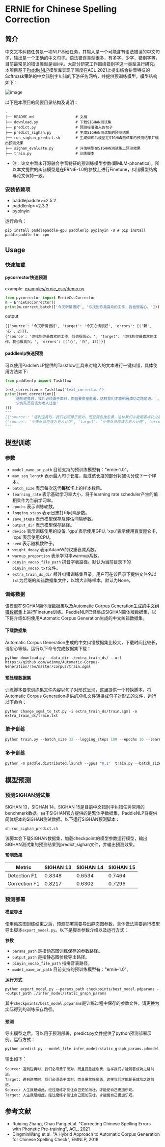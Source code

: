 # ERNIE for Chinese Spelling Correction

## 简介

中文文本纠错任务是一项NLP基础任务，其输入是一个可能含有语法错误的中文句子，输出是一个正确的中文句子。语法错误类型很多，有多字、少字、错别字等，目前最常见的错误类型是`错别字`。大部分研究工作围绕错别字这一类型进行研究。本项目基于[PaddleNLP](https://github.com/PaddlePaddle/PaddleNLP)模型库实现了百度在ACL 2021上提出结合拼音特征的Softmask策略的中文错别字纠错的下游任务网络，并提供预训练模型，模型结构如下：

![image](https://user-images.githubusercontent.com/10826371/131974040-fc84ec04-566f-4310-9839-862bfb27172e.png)

以下是本项目的简要目录结构及说明：

```text
.
├── README.md                   # 文档
├── download.py                 # 下载SIGHAN测试集
├── predict.py                  # 预测标准输入的句子
├── predict_sighan.py           # 生成SIGHAN测试集的预测结果
├── run_sighan_predict.sh       # 生成训练后模型在SIGHAN测试集的预测结果并输出预测效果
├── sighan_evaluate.py          # 评估模型在SIGHAN测试集上预测效果
├── train.py                    # 训练脚本
```

* 注：论文中暂未开源融合字音特征的预训练模型参数(即MLM-phonetics)，所以本文提供的纠错模型是在ERNIE-1.0的参数上进行Finetune，纠错模型结构与论文保持一致。

### 安装依赖项

* paddlepaddle>=2.5.2
* paddlenlp>=2.3.3
* pypinyin 

运行命令：
```
pip install paddlepaddle-gpu paddlenlp pypinyin -U # pip install paddlepaddle for cpu
```

## Usage
### 快速加载
#### pycorrector快速预测

example: [examples/ernie_csc/demo.py](https://github.com/shibing624/pycorrector/blob/master/examples/ernie_csc/demo.py)
```python
from pycorrector import ErnieCscCorrector
m = ErnieCscCorrector()
print(m.correct_batch(['今天新情很好', '你找到你最喜欢的工作，我也很高心。']))
```

output:
```shell
[{'source': '今天新情很好', 'target': '今天心情很好', 'errors': [('新', '心', 2)]},
{'source': '你找到你最喜欢的工作，我也很高心。', 'target': '你找到你最喜欢的工作，我也很高兴。', 'errors': [('心', '兴', 15)]}]
```

#### paddlenlp快速预测
可以使用PaddleNLP提供的Taskflow工具来对输入的文本进行一键纠错，具体使用方法如下:

```python
from paddlenlp import Taskflow

text_correction = Taskflow("text_correction")
print(text_correction([
    '遇到逆竟时，我们必须勇于面对，而且要愈挫愈勇，这样我们才能朝著成功之路前进。',
    '少先队员应该为老人让坐'
]))
"""
[{'source': '遇到逆竟时，我们必须勇于面对，而且要愈挫愈勇，这样我们才能朝著成功之路前进。', 'target': '遇到逆境时，我们必须勇于面对，而且要愈挫愈勇，这样我们才能朝著成功之路前进。', 'errors': [{'position': 3, 'correction': {'竟': '境'}}]}, 
{'source': '少先队员应该为老人让坐', 'target': '少先队员应该为老人让座', 'errors': [{'position': 10, 'correction': {'坐': '座'}}]}]
"""
```


## 模型训练

### 参数
- `model_name_or_path` 目前支持的预训练模型有："ernie-1.0"。
- `max_seq_length` 表示最大句子长度，超过该长度的部分将被切分成下一个样本。
- `batch_size` 表示每次迭代**每张卡**上的样本数目。
- `learning_rate` 表示基础学习率大小，将于learning rate scheduler产生的值相乘作为当前学习率。
- `epochs` 表示训练轮数。
- `logging_steps` 表示日志打印间隔步数。
- `save_steps` 表示模型保存及评估间隔步数。
- `output_dir` 表示模型保存路径。
- `device` 表示训练使用的设备, 'gpu'表示使用GPU, 'xpu'表示使用百度昆仑卡, 'cpu'表示使用CPU。
- `seed` 表示随机数种子。
- `weight_decay` 表示AdamW的权重衰减系数。
- `warmup_proportion` 表示学习率warmup系数。
- `pinyin_vocab_file_path` 拼音字表路径。默认为当前目录下的`pinyin_vocab.txt`文件。
- `extra_train_ds_dir` 额外纠错训练集目录。用户可在该目录下提供文件名以`txt`为后缀的纠错数据集文件，以增大训练样本。默认为None。

### 训练数据

该模型在SIGHAN简体版数据集以及[Automatic Corpus Generation生成的中文纠错数据集](https://github.com/wdimmy/Automatic-Corpus-Generation/blob/master/corpus/train.sgml)上进行Finetune训练。PaddleNLP已经集成SIGHAN简体版数据集，以下将介绍如何使用Automatic Corpus Generation生成的中文纠错数据集。

#### 下载数据集

Automatic Corpus Generation生成的中文纠错数据集比较大，下载时间比较长，请耐心等候。运行以下命令完成数据集下载：

```
python download.py --data_dir ./extra_train_ds/ --url https://github.com/wdimmy/Automatic-Corpus-Generation/raw/master/corpus/train.sgml
```

#### 预处理数据集

训练脚本要求训练集文件内容以句子对形式呈现，这里提供一个转换脚本，将Automatic Corpus Generation提供的XML文件转换成句子对形式的文件，运行以下命令：

```
python change_sgml_to_txt.py -i extra_train_ds/train.sgml -o extra_train_ds/train.txt
```

### 单卡训练

```python
python train.py --batch_size 32 --logging_steps 100 --epochs 10 --learning_rate 5e-5 --model_name_or_path ernie-1.0 --output_dir ./checkpoints/ --extra_train_ds_dir ./extra_train_ds/ --max_seq_length 192
```

### 多卡训练

```python
python -m paddle.distributed.launch --gpus "0,1"  train.py --batch_size 32 --logging_steps 100 --epochs 10 --learning_rate 5e-5 --model_name_or_path ernie-1.0 --output_dir ./checkpoints/ --extra_train_ds_dir ./extra_train_ds/ --max_seq_length 192
```

## 模型预测

### 预测SIGHAN测试集

SIGHAN 13，SIGHAN 14，SIGHAN 15是目前中文错别字纠错任务常用的benchmark数据。由于SIGHAN官方提供的是繁体字数据集，PaddleNLP将提供简体版本的SIGHAN测试数据。以下运行SIGHAN预测脚本：

```shell
sh run_sighan_predict.sh
```

该脚本会下载SIGHAN数据集，加载checkpoint的模型参数运行模型，输出SIGHAN测试集的预测结果到predict_sighan文件，并输出预测效果。

**预测效果**

| Metric       | SIGHAN 13 | SIGHAN 14 | SIGHAN 15 |
| -------------| --------- | --------- |---------  |
| Detection F1 | 0.8348    | 0.6534    | 0.7464    |
| Correction F1| 0.8217    | 0.6302    | 0.7296    |

### 预测部署

#### 模型导出

使用动态图训练结束之后，预测部署需要导出静态图参数，具体做法需要运行模型导出脚本`export_model.py`。以下是脚本参数介绍以及运行方式：

**参数**
- `params_path` 是指动态图训练保存的参数路径。
- `output_path` 是指静态图参数导出路径。
- `pinyin_vocab_file_path` 指拼音表路径。
- `model_name_or_path` 目前支持的预训练模型有："ernie-1.0"。

**运行方式**

```shell
python export_model.py --params_path checkpoints/best_model.pdparams --output_path ./infer_model/static_graph_params
```

其中`checkpoints/best_model.pdparams`是训练过程中保存的参数文件，请更换为实际得到的训练保存路径。

#### 预测

导出模型之后，可以用于预测部署，predict.py文件提供了python预测部署示例。运行方式：

```python
python predict.py --model_file infer_model/static_graph_params.pdmodel --params_file infer_model/static_graph_params.pdiparams
```

输出如下：
```
Source: 遇到逆竟时，我们必须勇于面对，而且要愈挫愈勇，这样我们才能朝著成功之路前进。
Target: 遇到逆境时，我们必须勇于面对，而且要愈挫愈勇，这样我们才能朝著成功之路前进。
Source: 人生就是如此，经过磨练才能让自己更加拙壮，才能使自己更加乐观。
Target: 人生就是如此，经过磨练才能让自己更加茁壮，才能使自己更加乐观。
```


## 参考文献
* Ruiqing Zhang, Chao Pang et al. "Correcting Chinese Spelling Errors with Phonetic Pre-training", ACL, 2021
* DingminWang et al. "A Hybrid Approach to Automatic Corpus Generation for Chinese Spelling Check", EMNLP, 2018

